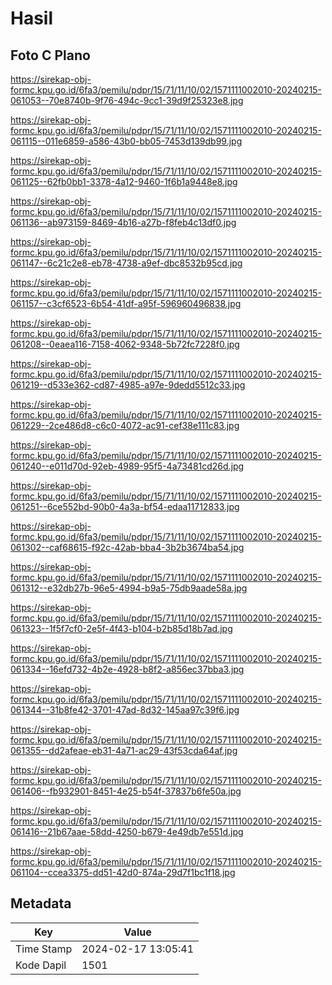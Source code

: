 # Hasil

## Foto C Plano

https://sirekap-obj-formc.kpu.go.id/6fa3/pemilu/pdpr/15/71/11/10/02/1571111002010-20240215-061053--70e8740b-9f76-494c-9cc1-39d9f25323e8.jpg

https://sirekap-obj-formc.kpu.go.id/6fa3/pemilu/pdpr/15/71/11/10/02/1571111002010-20240215-061115--011e6859-a586-43b0-bb05-7453d139db99.jpg

https://sirekap-obj-formc.kpu.go.id/6fa3/pemilu/pdpr/15/71/11/10/02/1571111002010-20240215-061125--62fb0bb1-3378-4a12-9460-1f6b1a9448e8.jpg

https://sirekap-obj-formc.kpu.go.id/6fa3/pemilu/pdpr/15/71/11/10/02/1571111002010-20240215-061136--ab973159-8469-4b16-a27b-f8feb4c13df0.jpg

https://sirekap-obj-formc.kpu.go.id/6fa3/pemilu/pdpr/15/71/11/10/02/1571111002010-20240215-061147--6c21c2e8-eb78-4738-a9ef-dbc8532b95cd.jpg

https://sirekap-obj-formc.kpu.go.id/6fa3/pemilu/pdpr/15/71/11/10/02/1571111002010-20240215-061157--c3cf6523-6b54-41df-a95f-596960496838.jpg

https://sirekap-obj-formc.kpu.go.id/6fa3/pemilu/pdpr/15/71/11/10/02/1571111002010-20240215-061208--0eaea116-7158-4062-9348-5b72fc7228f0.jpg

https://sirekap-obj-formc.kpu.go.id/6fa3/pemilu/pdpr/15/71/11/10/02/1571111002010-20240215-061219--d533e362-cd87-4985-a97e-9dedd5512c33.jpg

https://sirekap-obj-formc.kpu.go.id/6fa3/pemilu/pdpr/15/71/11/10/02/1571111002010-20240215-061229--2ce486d8-c6c0-4072-ac91-cef38e111c83.jpg

https://sirekap-obj-formc.kpu.go.id/6fa3/pemilu/pdpr/15/71/11/10/02/1571111002010-20240215-061240--e011d70d-92eb-4989-95f5-4a73481cd26d.jpg

https://sirekap-obj-formc.kpu.go.id/6fa3/pemilu/pdpr/15/71/11/10/02/1571111002010-20240215-061251--6ce552bd-90b0-4a3a-bf54-edaa11712833.jpg

https://sirekap-obj-formc.kpu.go.id/6fa3/pemilu/pdpr/15/71/11/10/02/1571111002010-20240215-061302--caf68615-f92c-42ab-bba4-3b2b3674ba54.jpg

https://sirekap-obj-formc.kpu.go.id/6fa3/pemilu/pdpr/15/71/11/10/02/1571111002010-20240215-061312--e32db27b-96e5-4994-b9a5-75db9aade58a.jpg

https://sirekap-obj-formc.kpu.go.id/6fa3/pemilu/pdpr/15/71/11/10/02/1571111002010-20240215-061323--1f5f7cf0-2e5f-4f43-b104-b2b85d18b7ad.jpg

https://sirekap-obj-formc.kpu.go.id/6fa3/pemilu/pdpr/15/71/11/10/02/1571111002010-20240215-061334--16efd732-4b2e-4928-b8f2-a856ec37bba3.jpg

https://sirekap-obj-formc.kpu.go.id/6fa3/pemilu/pdpr/15/71/11/10/02/1571111002010-20240215-061344--31b8fe42-3701-47ad-8d32-145aa97c39f6.jpg

https://sirekap-obj-formc.kpu.go.id/6fa3/pemilu/pdpr/15/71/11/10/02/1571111002010-20240215-061355--dd2afeae-eb31-4a71-ac29-43f53cda64af.jpg

https://sirekap-obj-formc.kpu.go.id/6fa3/pemilu/pdpr/15/71/11/10/02/1571111002010-20240215-061406--fb932901-8451-4e25-b54f-37837b6fe50a.jpg

https://sirekap-obj-formc.kpu.go.id/6fa3/pemilu/pdpr/15/71/11/10/02/1571111002010-20240215-061416--21b67aae-58dd-4250-b679-4e49db7e551d.jpg

https://sirekap-obj-formc.kpu.go.id/6fa3/pemilu/pdpr/15/71/11/10/02/1571111002010-20240215-061104--ccea3375-dd51-42d0-874a-29d7f1bc1f18.jpg


## Metadata

| Key        | Value               |
| ---------- | ------------------- |
| Time Stamp | 2024-02-17 13:05:41 |
| Kode Dapil | 1501                |



